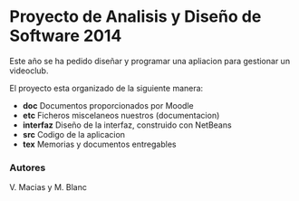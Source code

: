 Proyecto de Analisis y Diseño de Software 2014
==============================================

Este año se ha pedido diseñar y programar una apliacion para gestionar un videoclub.

El proyecto esta organizado de la siguiente manera:
* __doc__     	Documentos proporcionados por Moodle
* __etc__     	Ficheros miscelaneos nuestros (documentacion)
* __interfaz__	Diseño de la interfaz, construido con NetBeans
* __src__     	Codigo de la aplicacion
* __tex__     	Memorias y documentos entregables

### Autores
V. Macias y M. Blanc